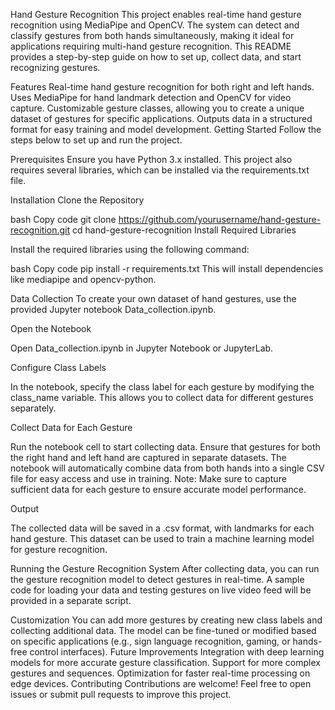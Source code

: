 Hand Gesture Recognition
This project enables real-time hand gesture recognition using MediaPipe and OpenCV. The system can detect and classify gestures from both hands simultaneously, making it ideal for applications requiring multi-hand gesture recognition. This README provides a step-by-step guide on how to set up, collect data, and start recognizing gestures.

Features
Real-time hand gesture recognition for both right and left hands.
Uses MediaPipe for hand landmark detection and OpenCV for video capture.
Customizable gesture classes, allowing you to create a unique dataset of gestures for specific applications.
Outputs data in a structured format for easy training and model development.
Getting Started
Follow the steps below to set up and run the project.

Prerequisites
Ensure you have Python 3.x installed. This project also requires several libraries, which can be installed via the requirements.txt file.

Installation
Clone the Repository

bash
Copy code
git clone https://github.com/yourusername/hand-gesture-recognition.git
cd hand-gesture-recognition
Install Required Libraries

Install the required libraries using the following command:

bash
Copy code
pip install -r requirements.txt
This will install dependencies like mediapipe and opencv-python.

Data Collection
To create your own dataset of hand gestures, use the provided Jupyter notebook Data_collection.ipynb.

Open the Notebook

Open Data_collection.ipynb in Jupyter Notebook or JupyterLab.

Configure Class Labels

In the notebook, specify the class label for each gesture by modifying the class_name variable. This allows you to collect data for different gestures separately.

Collect Data for Each Gesture

Run the notebook cell to start collecting data.
Ensure that gestures for both the right hand and left hand are captured in separate datasets. The notebook will automatically combine data from both hands into a single CSV file for easy access and use in training.
Note: Make sure to capture sufficient data for each gesture to ensure accurate model performance.

Output

The collected data will be saved in a .csv format, with landmarks for each hand gesture. This dataset can be used to train a machine learning model for gesture recognition.

Running the Gesture Recognition System
After collecting data, you can run the gesture recognition model to detect gestures in real-time. A sample code for loading your data and testing gestures on live video feed will be provided in a separate script.

Customization
You can add more gestures by creating new class labels and collecting additional data.
The model can be fine-tuned or modified based on specific applications (e.g., sign language recognition, gaming, or hands-free control interfaces).
Future Improvements
Integration with deep learning models for more accurate gesture classification.
Support for more complex gestures and sequences.
Optimization for faster real-time processing on edge devices.
Contributing
Contributions are welcome! Feel free to open issues or submit pull requests to improve this project.
